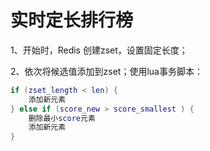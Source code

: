 


# 实时定长排行榜

1、开始时，Redis 创建zset，设置固定长度；

2、依次将候选值添加到zset；使用lua事务脚本：
```lua
if (zset_length < len) {
    添加新元素
} else if (score_new > score_smallest ) {
    删除最小score元素
    添加新元素
}
```
